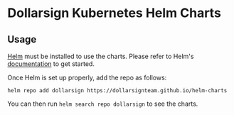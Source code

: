 # Dollarsign Kubernetes Helm Charts

## Usage

[Helm](https://helm.sh) must be installed to use the charts.
Please refer to Helm's [documentation](https://helm.sh/docs/) to get started.

Once Helm is set up properly, add the repo as follows:

```console
helm repo add dollarsign https://dollarsignteam.github.io/helm-charts
```

You can then run `helm search repo dollarsign` to see the charts.

